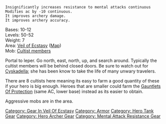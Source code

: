 `Insignificantly increases resistance to mental attacks continuous`  
`Modifies ac by -10 continuous.`  
`It improves archery damage.`  
`It improves archery accuracy.`

Bases: 10-12  
Levels: 50-52  
Weight: 7  
Area: [Veil of Ecstasy](:Category:_Veil_Of_Ecstasy.md "wikilink")
([Map](Veil_Of_Ecstasy_Map.md "wikilink"))  
Mob: [Cultist members](Cultist_Of_Ecstasy.md "wikilink")  

Portal to leper. Go north, east, north, up, and search around. Typically
the cultist members will be behind closed doors. Be sure to watch out
for [Cyskadella](Cyskadella "wikilink"); she has been know to take the
life of many unwary travelers.

There are 8 cultists here meaning its easy to farm a good quantity of
these if your hero is big enough. Heroes that are smaller could farm the
[Gauntlets Of Protection](Gauntlets_Of_Protection "wikilink") (same AC,
lower base) instead as its easier to obtain.

Aggressive mobs are in the area.

[Category: Gear In Veil Of
Ecstasy](Category:_Gear_In_Veil_Of_Ecstasy "wikilink") [Category:
Armor](Category:_Armor "wikilink") [Category: Hero Tank
Gear](Category:_Hero_Tank_Gear "wikilink") [Category: Hero Archer
Gear](Category:_Hero_Archer_Gear "wikilink") [Category: Mental Attack
Resistance Gear](Category:_Mental_Attack_Resistance_Gear "wikilink")
